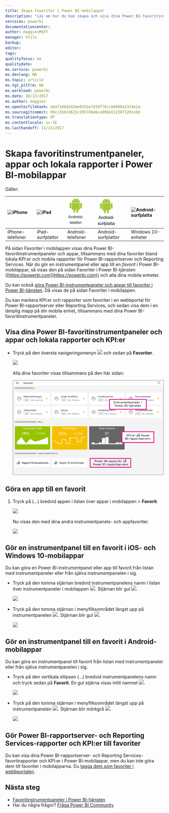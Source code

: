 ```yaml
---
title: Skapa favoriter i Power BI-mobilappar
description: "Läs om hur du kan skapa och visa dina Power BI-favoritinstrumentpaneler, appar, Power BI Report Server- och Reporting Services-rapporter och KPI:er i mobilappar."
services: powerbi
documentationcenter: 
author: maggiesMSFT
manager: kfile
backup: 
editor: 
tags: 
qualityfocus: no
qualitydate: 
ms.service: powerbi
ms.devlang: NA
ms.topic: article
ms.tgt_pltfrm: NA
ms.workload: powerbi
ms.date: 10/13/2017
ms.author: maggies
ms.openlocfilehash: a8af1664243ae031be7d10f76cc66688a2324e2a
ms.sourcegitcommit: 99cc3b9cb615c2957dde6ca908a51238f129cebb
ms.translationtype: HT
ms.contentlocale: sv-SE
ms.lasthandoff: 11/13/2017
---
```

# <a name="make-favorite-dashboards-apps-and-on-premises-reports-in-the-power-bi-mobile-apps"></a>Skapa favoritinstrumentpaneler, appar och lokala rapporter i Power BI-mobilappar
Gäller:

| ![iPhone](media/mobile-apps-favorites/iphone-logo-50-px.png) | ![iPad](media/mobile-apps-favorites/ipad-logo-50-px.png) | ![Android-telefon](media/mobile-apps-favorites/android-phone-logo-50-px.png) | ![Android-surfplatta](media/mobile-apps-favorites/android-tablet-logo-50-px.png) | ![Android-surfplatta](media/mobile-apps-favorites/win-10-logo-50-px.png) |
|:--- |:--- |:--- |:--- |:--- |
| iPhone-telefoner |iPad-surfplattor |Android-telefoner |Android-surfplattor |Windows 10-enheter |

På sidan Favoriter i mobilappen visas dina Power BI-favoritinstrumentpaneler och appar, tillsammans med dina favoriter bland lokala KPI:er och mobila rapporter för Power BI-rapportserver och Reporting Services. När du gör en instrumentpanel eller app till en *favorit* i Power BI-mobilappar, så visas den på sidan Favoriter i Power BI-tjänsten ([https://powerbi.com](https://powerbi.com)) och alla dina mobila enheter. 

Du kan också [göra Power BI-instrumentpaneler och appar till favoriter i Power BI-tjänsten](service-dashboard-favorite.md). Då visas de på sidan Favoriter i mobilappen.

Du kan markera KPI:er och rapporter som favoriter i en webbportal för Power BI-rapportserver eller Reporting Services, och sedan visa dem i en lämplig mapp på din mobila enhet, tillsammans med dina Power BI-favoritinstrumentpaneler.

## <a name="view-your-favorite-power-bi-dashboards-and-apps-and-on-premises-reports-and-kpis"></a>Visa dina Power BI-favoritinstrumentpaneler och appar och lokala rapporter och KPI:er
* Tryck på den översta navigeringsmenyn ![](media/mobile-apps-favorites/power-bi-iphone-global-nav-button.png) och sedan på **Favoriter**.
  
  ![](media/mobile-apps-favorites/power-bi-ipad-faves-pbi-report-server.png)
  
  Alla dina favoriter visas tillsammans på den här sidan:
  
  ![](media/mobile-apps-favorites/power-bi-ipad-favorites.png)

## <a name="make-an-app-a-favorite"></a>Göra en app till en favorit
1. Tryck på (...) bredvid appen i listan över appar i mobilappen > **Favorit**.
   
    ![](media/mobile-apps-favorites/power-bi-android-favorite-app-ellipsis.png)
   
    Nu visas den med dina andra instrumentpanels- och appfavoriter.
   
    ![](media/mobile-apps-favorites/power-bi-android-favorite-apps.png)

## <a name="make-a-dashboard-a-favorite-in-the-ios-and-windows-10-mobile-apps"></a>Gör en instrumentpanel till en favorit i iOS- och Windows 10-mobilappar
Du kan göra en Power BI-instrumentpanel eller app till favorit från listan med instrumentpaneler eller från själva instrumentpanelen i sig.

* Tryck på den tomma stjärnan bredvid instrumentpanelens namn i listan över instrumentpaneler i mobilappen ![](media/mobile-apps-favorites/power-bi-mobile-not-favorite-icon.png). Stjärnan blir gul ![](media/mobile-apps-favorites/power-bi-mobile-yes-favorite-icon.png).
  
    ![](media/mobile-apps-favorites/power-bi-mobile-make-dashboard-favorite.png)
* Tryck på den tomma stjärnan i menyfliksområdet längst upp på instrumentpanelen ![](media/mobile-apps-favorites/power-bi-mobile-not-favorite-icon.png). Stjärnan blir gul ![](media/mobile-apps-favorites/power-bi-mobile-yes-favorite-icon.png).
  
    ![](media/mobile-apps-favorites/power-bi-mobile-favorite-selected.png)

## <a name="make-a-dashboard-a-favorite-in-the-android-mobile-apps"></a>Gör en instrumentpanel till en favorit i Android-mobilappar
Du kan göra en instrumentpanel till favorit från listan med instrumentpaneler eller från själva instrumentpanelen i sig.

* Tryck på den vertikala ellipsen (...) bredvid instrumentpanelens namn och tryck sedan på **Favorit**. En gul stjärna visas intill namnet ![](media/mobile-apps-favorites/power-bi-mobile-yes-favorite-icon.png).
  
    ![](media/mobile-apps-favorites/power-bi-android-make-favorite.png)
* Tryck på den tomma stjärnan i menyfliksområdet längst upp på instrumentpanelen ![](media/mobile-apps-favorites/power-bi-mobile-not-favorite-icon.png). Stjärnan blir mörkgrå ![](media/mobile-apps-favorites/power-bi-android-favorite-icon.png).
  
    ![](media/mobile-apps-favorites/power-bi-android-favorite-in-dashboard.png)

## <a name="make-favorite-power-bi-report-server-and-reporting-services-reports-and-kpis"></a>Gör Power BI-rapportserver- och Reporting Services-rapporter och KPI:er till favoriter
Du kan visa dina Power BI-rapportserver- och Reporting Services-favoritrapporter och KPI:er i Power BI-mobilappar, men du kan inte göra dem till favoriter i mobilapparna. Du [tagga dem som favoriter i webbportalen](report-server/getting-around.md#tag-your-favorite-reports-and-kpis). 

## <a name="next-steps"></a>Nästa steg
* [Favoritinstrumentpaneler i Power BI-tjänsten](service-dashboard-favorite.md) 
* Har du några frågor? [Fråga Power BI Community](http://community.powerbi.com/)

